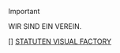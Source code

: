 
> [!IMPORTANT]
> WIR SIND EIN VEREIN.

[] [STATUTEN VISUAL FACTORY](https://download.visualfactory.ch/VISUAL_FACTORY_STATUTEN.pdf "STATUTEN VISUAL FACTORY")

